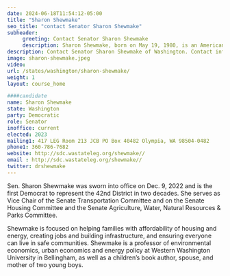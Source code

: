 ```yaml
---
date: 2024-06-18T11:54:12-05:00
title: "Sharon Shewmake"
seo_title: "contact Senator Sharon Shewmake"
subheader:
     greeting: Contact Senator Sharon Shewmake
     description: Sharon Shewmake, born on May 19, 1980, is an American politician affiliated with the Democratic Party. She assumed office as a member of the Washington State Senate, representing District 42, on December 9, 2022.
description: Contact Senator Sharon Shewmake of Washington. Contact information for Sharon Shewmake includes email address, phone number, and mailing address.
image: sharon-shewmake.jpeg
video:
url: /states/washington/sharon-shewmake/
weight: 1
layout: course_home

####candidate
name: Sharon Shewmake
state: Washington
party: Democratic
role: Senator
inoffice: current
elected: 2023
mailing1: 417 LEG Room 213 JCB PO Box 40482 Olympia, WA 98504-0482
phone1: 360-786-7682
website: http://sdc.wastateleg.org/shewmake//
email : http://sdc.wastateleg.org/shewmake//
twitter: drshewmake
---
```

Sen. Sharon Shewmake was sworn into office on Dec. 9, 2022 and is the first Democrat to represent the 42nd District in two decades. She serves as Vice Chair of the Senate Transportation Committee and on the Senate Housing Committee and the Senate Agriculture, Water, Natural Resources & Parks Committee.

Shewmake is focused on helping families with affordability of housing and energy, creating jobs and building infrastructure, and ensuring everyone can live in safe communities. Shewmake is a professor of environmental economics, urban economics and energy policy at Western Washington University in Bellingham, as well as a children’s book author, spouse, and mother of two young boys.
